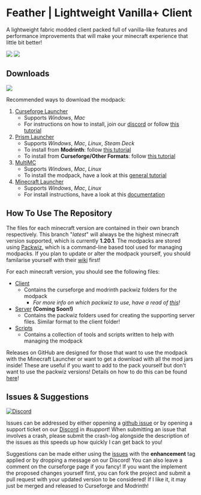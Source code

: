 # Feather | Lightweight Vanilla+ Client
A lightweight fabric modded client packed full of vanilla-like features and performance improvements that will make your minecraft experience that little bit better! 

[![](https://cf.way2muchnoise.eu/full_530772_downloads.svg)](https://www.curseforge.com/minecraft/modpacks/feather-client)
[![](https://cf.way2muchnoise.eu/versions/530772.svg)](https://www.curseforge.com/minecraft/modpacks/feather-client)

## Downloads
[![](https://cf.way2muchnoise.eu/title/530772.svg)](https://www.curseforge.com/minecraft/modpacks/feather-client/files)

Recommended ways to download the modpack:
1) [Curseforge Launcher](https://www.curseforge.com/download/app)
    - Supports *Windows*, *Mac*
    - For instructions on how to install, join our [discord](https://discord.gg/493bcRvQSA) or follow [this tutorial](https://support.curseforge.com/en/support/solutions/articles/9000196984-installing-modpacks)
2) [Prism Launcher](https://prismlauncher.org/)
    - Supports *Windows*, *Mac*, *Linux*, *Steam Deck*
    - To install from **Modrinth**: follow [this tutorial](https://docs.modrinth.com/docs/modpacks/playing_modpacks/#multimc-and-prism-launcher)
    - To install from **Curseforge/Other Formats**: follow [this tutorial](https://prismlauncher.org/wiki/getting-started/download-modpacks/)
3) [MultiMC](https://multimc.org/)
    - Supports *Windows*, *Mac*, *Linux*
    - To install the modpack, have a look at this [general tutorial](https://apexminecrafthosting.com/how-to-play-mods-with-multi-mc/)
4) [Minecraft Launcher](https://www.minecraft.net/en-us/download)
    - Supports *Windows*, *Mac*, *Linux*
    - For install instructions, have a look at this [documentation](https://github.com/SamLolo/Feather/tree/latest/USING-GITHUB-RELEASES.md)

## How To Use The Repository
The files for each minecraft version are contained in their own branch respectively. This branch "*latest*" will always be the highest minecraft version supported, which is currently **1.20.1**. The modpacks are stored using [Packwiz](https://github.com/packwiz/packwiz), which is a command-line based tool used for managing modpacks. If you plan to update or alter the modpack yourself, you should familarise yourself with their [wiki](https://packwiz.infra.link/tutorials/creating/getting-started/) first!

For each minecraft version, you should see the following files:
- [Client](Client/)
  - Contains the curseforge and modrinth packwiz folders for the modpack
    - *For more info on which packwiz to use, have a read of [this](Client/README.md)!*
- [Server](Server/) **(Coming Soon!)**
  - Contains the packwiz folders used for creating the supporting server files. Similar format to the client folder!
- [Scripts](Scripts/)
  - Contains a collection of tools and scripts written to help with managing the modpack

Releases on GitHub are designed for those that want to use the modpack with the Minecraft Launcher or want to get a download with all the mod jars inside! These are useful if you want to add to the pack yourself but don't want to use the packwiz versions! Details on how to do this can be found [here](https://github.com/SamLolo/Feather/tree/latest/USING-GITHUB-RELEASES.md)!

## Issues & Suggestions
[![Discord](https://img.shields.io/discord/991287498661707846?style=for-the-badge&logo=discord&logoColor=%235865F2&label=Join%20the%20discord!&labelColor=%23696969&color=%235865F2)](https://discord.gg/McB4eXxkqB)

Issues can be addressed by either oppening a [github issue](https://github.com/SamLolo/Feather/issues/new/choose) or by opening a support ticket on our [Discord](https://discord.gg/McB4eXxkqB) in *#support*! When submitting an issue that involves a crash, please submit the crash-log alongside the description of the issues as this speeds up how quickly I can get back to you!

Suggestions can be made either using the [issues](https://github.com/SamLolo/Feather/issues) with the **enhancement** tag applied or by dropping a message on our Discord! You can also leave a comment on the curseforge page if you fancy! If you want the implement the proposed changes yourself first, you can fork the project and submit a pull request with your updated version to be considered! If I like it, it may just be merged and released to Curseforge and Modrinth!
